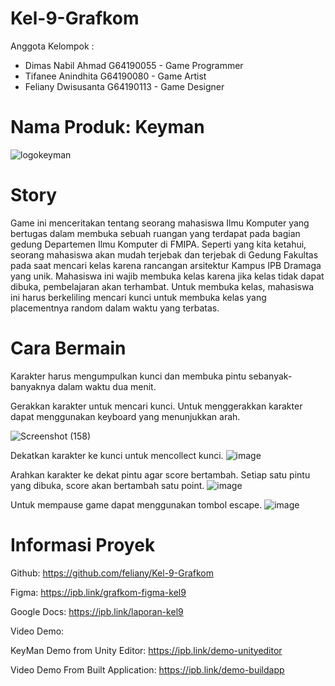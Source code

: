 # Kel-9-Grafkom
Anggota Kelompok :
- Dimas Nabil Ahmad G64190055 - Game Programmer
- Tifanee Anindhita G64190080 - Game Artist
- Feliany Dwisusanta G64190113 - Game Designer

# Nama Produk: Keyman

![logokeyman](https://user-images.githubusercontent.com/80454112/145800675-54af273f-7bb3-4503-a099-b6e72c7e6a1c.png)

# Story

Game ini menceritakan tentang seorang mahasiswa Ilmu Komputer yang bertugas dalam membuka sebuah ruangan yang terdapat pada bagian gedung Departemen Ilmu Komputer di FMIPA. Seperti yang kita ketahui, seorang mahasiswa akan mudah terjebak dan terjebak di Gedung Fakultas pada saat mencari kelas karena rancangan arsitektur Kampus IPB Dramaga yang unik. Mahasiswa ini wajib membuka kelas karena jika kelas tidak dapat dibuka, pembelajaran akan terhambat. Untuk membuka kelas, mahasiswa ini harus berkeliling mencari kunci untuk membuka kelas yang placementnya random dalam waktu yang terbatas.

# Cara Bermain

Karakter harus mengumpulkan kunci dan membuka pintu sebanyak-banyaknya dalam waktu dua menit.

Gerakkan karakter untuk mencari kunci. Untuk menggerakkan karakter dapat menggunakan keyboard yang menunjukkan arah. 

![Screenshot (158)](https://user-images.githubusercontent.com/80454112/145803166-fad4c6bc-4293-4910-b058-ad1c48fafbe1.png)

Dekatkan karakter ke kunci untuk mencollect kunci.
![image](https://user-images.githubusercontent.com/80454112/145803351-57c9816a-0180-4bd7-a4c6-6f50894a97f5.png)

Arahkan karakter ke dekat pintu agar score bertambah. Setiap satu pintu yang dibuka, score akan bertambah satu point.
![image](https://user-images.githubusercontent.com/80454112/145803504-fe493a0d-8346-44af-99b5-582d7d4c688c.png)


Untuk mempause game dapat menggunakan tombol escape.
![image](https://user-images.githubusercontent.com/80454112/145803551-a816fcdf-fe86-4040-9900-205df6e06a01.png)




# Informasi Proyek
Github: https://github.com/feliany/Kel-9-Grafkom

Figma: https://ipb.link/grafkom-figma-kel9

Google Docs: https://ipb.link/laporan-kel9

Video Demo:

KeyMan Demo from Unity Editor: https://ipb.link/demo-unityeditor

Video Demo From Built Application: https://ipb.link/demo-buildapp
